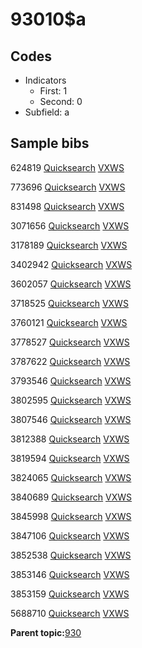# 93010$a

## Codes

-   Indicators
    -   First: 1
    -   Second: 0
-   Subfield: a

## Sample bibs

624819 [Quicksearch](https://search.library.yale.edu/catalog/624819) [VXWS](http://prodorbis.library.yale.edu:7014/vxws/GetHoldingsService?bibId=624819)

773696 [Quicksearch](https://search.library.yale.edu/catalog/773696) [VXWS](http://prodorbis.library.yale.edu:7014/vxws/GetHoldingsService?bibId=773696)

831498 [Quicksearch](https://search.library.yale.edu/catalog/831498) [VXWS](http://prodorbis.library.yale.edu:7014/vxws/GetHoldingsService?bibId=831498)

3071656 [Quicksearch](https://search.library.yale.edu/catalog/3071656) [VXWS](http://prodorbis.library.yale.edu:7014/vxws/GetHoldingsService?bibId=3071656)

3178189 [Quicksearch](https://search.library.yale.edu/catalog/3178189) [VXWS](http://prodorbis.library.yale.edu:7014/vxws/GetHoldingsService?bibId=3178189)

3402942 [Quicksearch](https://search.library.yale.edu/catalog/3402942) [VXWS](http://prodorbis.library.yale.edu:7014/vxws/GetHoldingsService?bibId=3402942)

3602057 [Quicksearch](https://search.library.yale.edu/catalog/3602057) [VXWS](http://prodorbis.library.yale.edu:7014/vxws/GetHoldingsService?bibId=3602057)

3718525 [Quicksearch](https://search.library.yale.edu/catalog/3718525) [VXWS](http://prodorbis.library.yale.edu:7014/vxws/GetHoldingsService?bibId=3718525)

3760121 [Quicksearch](https://search.library.yale.edu/catalog/3760121) [VXWS](http://prodorbis.library.yale.edu:7014/vxws/GetHoldingsService?bibId=3760121)

3778527 [Quicksearch](https://search.library.yale.edu/catalog/3778527) [VXWS](http://prodorbis.library.yale.edu:7014/vxws/GetHoldingsService?bibId=3778527)

3787622 [Quicksearch](https://search.library.yale.edu/catalog/3787622) [VXWS](http://prodorbis.library.yale.edu:7014/vxws/GetHoldingsService?bibId=3787622)

3793546 [Quicksearch](https://search.library.yale.edu/catalog/3793546) [VXWS](http://prodorbis.library.yale.edu:7014/vxws/GetHoldingsService?bibId=3793546)

3802595 [Quicksearch](https://search.library.yale.edu/catalog/3802595) [VXWS](http://prodorbis.library.yale.edu:7014/vxws/GetHoldingsService?bibId=3802595)

3807546 [Quicksearch](https://search.library.yale.edu/catalog/3807546) [VXWS](http://prodorbis.library.yale.edu:7014/vxws/GetHoldingsService?bibId=3807546)

3812388 [Quicksearch](https://search.library.yale.edu/catalog/3812388) [VXWS](http://prodorbis.library.yale.edu:7014/vxws/GetHoldingsService?bibId=3812388)

3819594 [Quicksearch](https://search.library.yale.edu/catalog/3819594) [VXWS](http://prodorbis.library.yale.edu:7014/vxws/GetHoldingsService?bibId=3819594)

3824065 [Quicksearch](https://search.library.yale.edu/catalog/3824065) [VXWS](http://prodorbis.library.yale.edu:7014/vxws/GetHoldingsService?bibId=3824065)

3840689 [Quicksearch](https://search.library.yale.edu/catalog/3840689) [VXWS](http://prodorbis.library.yale.edu:7014/vxws/GetHoldingsService?bibId=3840689)

3845998 [Quicksearch](https://search.library.yale.edu/catalog/3845998) [VXWS](http://prodorbis.library.yale.edu:7014/vxws/GetHoldingsService?bibId=3845998)

3847106 [Quicksearch](https://search.library.yale.edu/catalog/3847106) [VXWS](http://prodorbis.library.yale.edu:7014/vxws/GetHoldingsService?bibId=3847106)

3852538 [Quicksearch](https://search.library.yale.edu/catalog/3852538) [VXWS](http://prodorbis.library.yale.edu:7014/vxws/GetHoldingsService?bibId=3852538)

3853146 [Quicksearch](https://search.library.yale.edu/catalog/3853146) [VXWS](http://prodorbis.library.yale.edu:7014/vxws/GetHoldingsService?bibId=3853146)

3853159 [Quicksearch](https://search.library.yale.edu/catalog/3853159) [VXWS](http://prodorbis.library.yale.edu:7014/vxws/GetHoldingsService?bibId=3853159)

5688710 [Quicksearch](https://search.library.yale.edu/catalog/5688710) [VXWS](http://prodorbis.library.yale.edu:7014/vxws/GetHoldingsService?bibId=5688710)

**Parent topic:**[930](../../tags/930/930.md)

